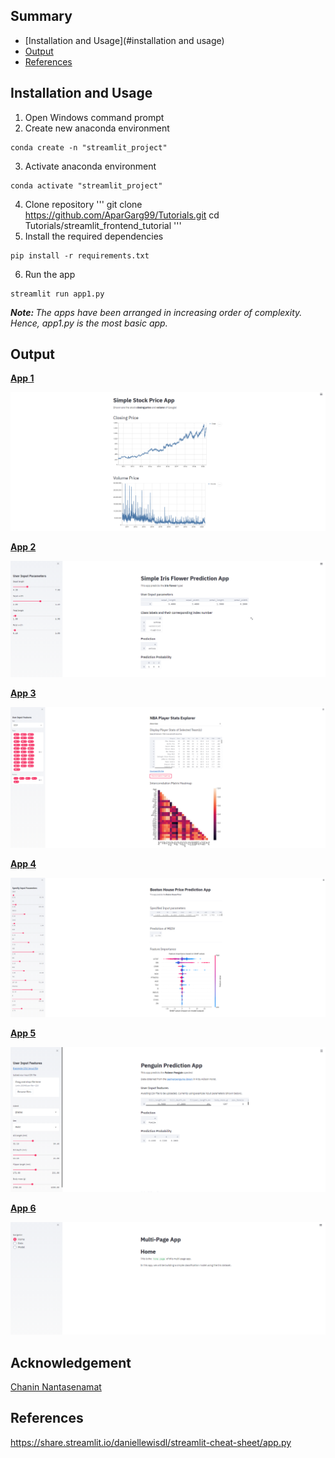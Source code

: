 ## Summary
  - [Installation and Usage](#installation and usage)
  - [Output](#output)
  - [References](#references)
  
## Installation and Usage
1. Open Windows command prompt
2. Create new anaconda environment
```
conda create -n "streamlit_project"
```
3. Activate anaconda environment
```
conda activate "streamlit_project"
```
4. Clone repository
'''
git clone https://github.com/AparGarg99/Tutorials.git
cd Tutorials/streamlit_frontend_tutorial
'''
5. Install the required dependencies
```
pip install -r requirements.txt
```
6. Run the app
```
streamlit run app1.py
```
*<b>Note: </b> The apps have been arranged in increasing order of complexity. Hence, app1.py is the most basic app.</u>*
  
## Output
<b>[App 1](https://github.com/AparGarg99/Tutorials/blob/master/streamlit_frontend_tutorial/app1_stock_price.py)</b>
  
![](https://github.com/AparGarg99/Tutorials/blob/master/streamlit_frontend_tutorial/images/app1.PNG)

<b>[App 2](https://github.com/AparGarg99/Tutorials/blob/master/streamlit_frontend_tutorial/app2_iris_classification.py)</b>
  
![](https://github.com/AparGarg99/Tutorials/blob/master/streamlit_frontend_tutorial/images/app2.PNG)

<b>[App 3](https://github.com/AparGarg99/Tutorials/blob/master/streamlit_frontend_tutorial/app3_basketball_data_scraping.py)</b>
  
![](https://github.com/AparGarg99/Tutorials/blob/master/streamlit_frontend_tutorial/images/app3.PNG)

<b>[App 4](https://github.com/AparGarg99/Tutorials/blob/master/streamlit_frontend_tutorial/app4_house_price_regression.py)</b>
  
![](https://github.com/AparGarg99/Tutorials/blob/master/streamlit_frontend_tutorial/images/app4.PNG)
  
<b>[App 5](https://github.com/AparGarg99/Tutorials/blob/master/streamlit_frontend_tutorial/app5_penguins_classification_WITH_DEPLOYMENT/app.py)</b>
  
![](https://github.com/AparGarg99/Tutorials/blob/master/streamlit_frontend_tutorial/images/app5.PNG)

<b>[App 6](https://github.com/AparGarg99/Tutorials/blob/master/streamlit_frontend_tutorial/app6_Multi_page_app/app.py)</b>
  
![](https://github.com/AparGarg99/Tutorials/blob/master/streamlit_frontend_tutorial/images/app6.PNG)

## Acknowledgement
[Chanin Nantasenamat](https://github.com/dataprofessor/code/tree/master/streamlit)
## References
https://share.streamlit.io/daniellewisdl/streamlit-cheat-sheet/app.py
